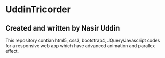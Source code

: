 # UddinTricorder
## Created and written by Nasir Uddin

This repository contian html5, css3, bootstrap4, JQuery/Javascript codes for a responsive web app which have advanced animation and parallex effect.
